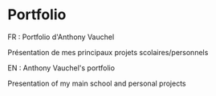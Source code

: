 # Portfolio

FR :
Portfolio d'Anthony Vauchel

Présentation de mes principaux projets scolaires/personnels



EN :
Anthony Vauchel's portfolio

Presentation of my main school and personal projects
